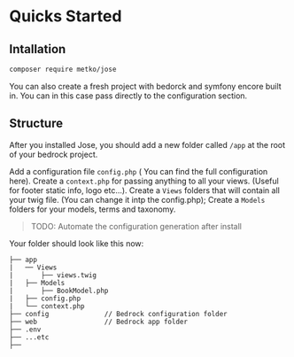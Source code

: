# Quicks Started 

## Intallation

```bash
composer require metko/jose
```
 
You can also create a fresh project with bedorck and symfony encore built in. You can in this case pass directly to the configuration section.


## Structure

After you installed Jose, you should add a new folder called `/app` at the root of your bedrock project.

Add a configuration file `config.php` ( You can find the full configuration here).
Create a `context.php` for passing anything to all your views. (Useful for footer static info, logo etc...).
Create a `Views` folders that will contain all your twig file. (You can change it intp the config.php);
Create a `Models` folders for your models, terms and taxonomy.

> TODO: Automate the configuration generation after install

Your folder should look like this now:

```three
├── app 
|   ── Views
|       ├── views.twig
|   ├── Models
|       ├── BookModel.php
|   ├── config.php
|   └── context.php
├── config              // Bedrock configuration folder
├── web                 // Bedrock app folder
├── .env
├── ...etc
├──
```


